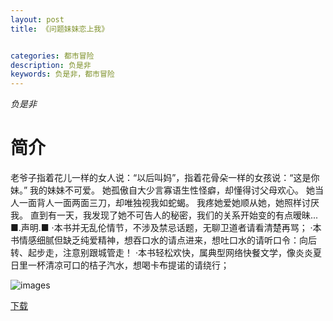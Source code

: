 ```yaml
---
layout: post
title: 《问题妹妹恋上我》


categories: 都市冒险
description: 负是非
keywords: 负是非，都市冒险
---
```


*负是非*

# 简介

老爷子指着花儿一样的女人说：“以后叫妈”，指着花骨朵一样的女孩说：“这是你妹。”
        我的妹妹不可爱。
        她孤傲自大少言寡语生性怪癖，却懂得讨父母欢心。
        她当人一面背人一面两面三刀，却唯独视我如蛇蝎。
        我疼她爱她顺从她，她照样讨厌我。
        直到有一天，我发现了她不可告人的秘密，我们的关系开始变的有点暧昧...
        ■.声明.■
        ·本书并无乱伦情节，不涉及禁忌话题，无聊卫道者请看清楚再骂；
        ·本书情感细腻但缺乏纯爱精神，想吞口水的请点进来，想吐口水的请听口令：向后转、起步走，注意别跟城管走！
        ·本书轻松欢快，属典型网络快餐文学，像炎炎夏日里一杯清凉可口的桔子汽水，想喝卡布提诺的请绕行；

![images](https://tvax1.sinaimg.cn/large/008dGP0Fgy1gttmkdgrl4j304e064glj.jpg)

[下载](http://storage.live.com/items/234A7819031ABA17!546:/问题妹妹恋上我.txt)
